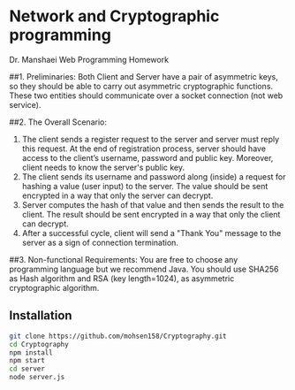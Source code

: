# Network and Cryptographic programming

Dr. Manshaei
Web Programming Homework


##1. Preliminaries:
Both Client and Server have a pair of asymmetric keys, so they should be able to carry out
asymmetric cryptographic functions. These two entities should communicate over a socket
connection (not web service).


##2. The Overall Scenario:
1. The client sends a register request to the server and server must reply this request. At
the end of registration process, server should have access to the client’s username,
password and public key. Moreover, client needs to know the server's public key.
2. The client sends its username and password along (inside) a request for hashing a
value (user input) to the server. The value should be sent encrypted in a way that only
the server can decrypt.
3. Server computes the hash of that value and then sends the result to the client. The
result should be sent encrypted in a way that only the client can decrypt.
4. After a successful cycle, client will send a "Thank You" message to the server as a
sign of connection termination.

##3. Non-functional Requirements:
You are free to choose any programming language but we recommend Java. You should use
SHA256 as Hash algorithm and RSA (key length=1024), as asymmetric cryptographic
algorithm.

## Installation

```bash
git clone https://github.com/mohsen158/Cryptography.git
cd Cryptography
npm install
npm start
cd server
node server.js
```

[ES6]: http://exploringjs.com/
[React]: https://facebook.github.io/react/
[Electron]: http://electron.atom.io/
[Babel]: http://babeljs.io

